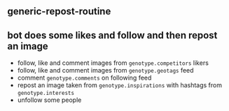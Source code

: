 ## generic-repost-routine
## bot does some likes and follow and then repost an image

- follow, like and comment images from `genotype.competitors` likers
- follow, like and comment images from `genotype.geotags` feed
- comment `genotype.comments` on following feed
- repost an image taken from `genotype.inspirations` with hashtags from `genotype.interests`
- unfollow some people
